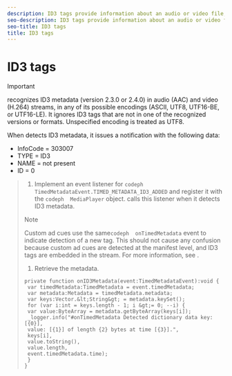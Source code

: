 ```yaml
---
description: ID3 tags provide information about an audio or video file, such as the title of the file or the name of the artist. detects ID3 tags at the transport stream (TS) segment level in HLS streams and dispatches an event. The application can extract data from the tag.
seo-description: ID3 tags provide information about an audio or video file, such as the title of the file or the name of the artist. detects ID3 tags at the transport stream (TS) segment level in HLS streams and dispatches an event. The application can extract data from the tag.
seo-title: ID3 tags
title: ID3 tags
---
```


# ID3 tags


>[!IMPORTANT]
>
>recognizes ID3 metadata (version 2.3.0 or 2.4.0) in audio (AAC) and video (H.264) streams, in any of its possible encodings (ASCII, UTF8, UTF16-BE, or UTF16-LE). It ignores ID3 tags that are not in one of the recognized versions or formats. Unspecified encoding is treated as UTF8.

When  detects ID3 metadata, it issues a notification with the following data:
* InfoCode = 303007
* TYPE = ID3
* NAME = not present
* ID = 0

>1. Implement an event listener for `codeph  TimedMetadataEvent.TIMED_METADATA_ID3_ADDED` and register it with the `codeph  MediaPlayer` object.
>   calls this listener when it detects ID3 metadata.
>   
>   >[!NOTE]
>   >
>   >Custom ad cues use the same`codeph  onTimedMetadata` event to indicate detection of a new tag. This should not cause any confusion because custom ad cues are detected at the manifest level, and ID3 tags are embedded in the stream. For more information, see []().
>   
>   
>1. Retrieve the metadata.
>   ```
>   private function onID3Metadata(event:TimedMetadataEvent):void { 
>    var timedMetadata:TimedMetadata = event.timedMetadata; 
>    var metadata:Metadata = timedMetadata.metadata; 
>    var keys:Vector.&lt;String&gt; = metadata.keySet(); 
>    for (var i:int = keys.length - 1; i &gt;= 0; --i) { 
>    var value:ByteArray = metadata.getByteArray(keys[i]); 
>    _logger.info("#onTimedMetadata Detected dictionary data key: [{0}], 
>    value: [{1}] of length {2} bytes at time [{3}].", 
>    keys[i], 
>    value.toString(), 
>    value.length, 
>    event.timedMetadata.time); 
>    } 
>   } 
>   
>   ```
>   
>   
>   
